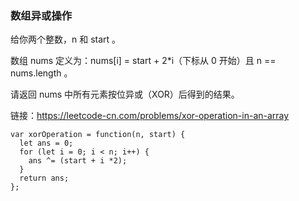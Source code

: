 <!--
 * @Author: 月魂
 * @Date: 2021-05-20 17:26:59
 * @LastEditTime: 2021-05-20 17:27:23
 * @LastEditors: 月魂
 * @Description: 
 * @FilePath: \leetcode-per-day\day115.md
-->
### 数组异或操作

给你两个整数，n 和 start 。

数组 nums 定义为：nums[i] = start + 2*i（下标从 0 开始）且 n == nums.length 。

请返回 nums 中所有元素按位异或（XOR）后得到的结果。

链接：https://leetcode-cn.com/problems/xor-operation-in-an-array

```
var xorOperation = function(n, start) {
  let ans = 0;
  for (let i = 0; i < n; i++) {
    ans ^= (start + i *2);
  }
  return ans;
};
```
